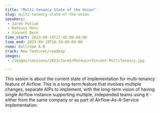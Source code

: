 ```yaml
---
title: "Multi-tenancy State of the Union"
slug: multi-tenancy-state-of-the-union
speakers:
 - Jarek Potiuk
 - Mateusz Henc
 - Vincent Beck
time_start: 2023-09-19T17:45:00-04:00
time_end: 2023-09-19T18:10:00-04:00
room: Ballroom A-B
track: New features/roadmap
images:
 - /images/sessions/2023/Jarek+Mateusz+Vincent-MultiTenancy.jpg

---
```


This sesion is about the current state of implementation for multi-tenancy feature of Airflow. This is a long-term feature that involves multiple changes, separate AIPs to implement, with the long-term vision of having single Airflow instance supporting multiple, independed teams using it - either from the same company or as part of Airflow-As-A-Service implementation.